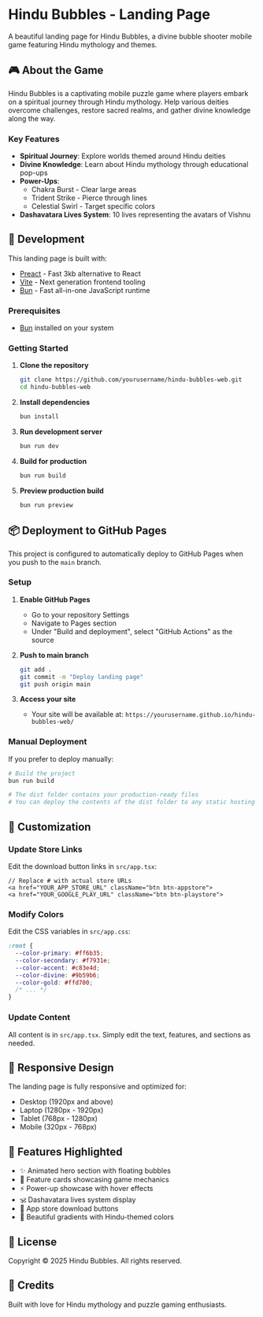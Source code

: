 # Hindu Bubbles - Landing Page

A beautiful landing page for Hindu Bubbles, a divine bubble shooter mobile game featuring Hindu mythology and themes.

## 🎮 About the Game

Hindu Bubbles is a captivating mobile puzzle game where players embark on a spiritual journey through Hindu mythology. Help various deities overcome challenges, restore sacred realms, and gather divine knowledge along the way.

### Key Features

- **Spiritual Journey**: Explore worlds themed around Hindu deities
- **Divine Knowledge**: Learn about Hindu mythology through educational pop-ups
- **Power-Ups**: 
  - Chakra Burst - Clear large areas
  - Trident Strike - Pierce through lines
  - Celestial Swirl - Target specific colors
- **Dashavatara Lives System**: 10 lives representing the avatars of Vishnu

## 🚀 Development

This landing page is built with:
- [Preact](https://preactjs.com/) - Fast 3kb alternative to React
- [Vite](https://vitejs.dev/) - Next generation frontend tooling
- [Bun](https://bun.sh/) - Fast all-in-one JavaScript runtime

### Prerequisites

- [Bun](https://bun.sh/) installed on your system

### Getting Started

1. **Clone the repository**
   ```bash
   git clone https://github.com/yourusername/hindu-bubbles-web.git
   cd hindu-bubbles-web
   ```

2. **Install dependencies**
   ```bash
   bun install
   ```

3. **Run development server**
   ```bash
   bun run dev
   ```

4. **Build for production**
   ```bash
   bun run build
   ```

5. **Preview production build**
   ```bash
   bun run preview
   ```

## 📦 Deployment to GitHub Pages

This project is configured to automatically deploy to GitHub Pages when you push to the `main` branch.

### Setup

1. **Enable GitHub Pages**
   - Go to your repository Settings
   - Navigate to Pages section
   - Under "Build and deployment", select "GitHub Actions" as the source

2. **Push to main branch**
   ```bash
   git add .
   git commit -m "Deploy landing page"
   git push origin main
   ```

3. **Access your site**
   - Your site will be available at: `https://yourusername.github.io/hindu-bubbles-web/`

### Manual Deployment

If you prefer to deploy manually:

```bash
# Build the project
bun run build

# The dist folder contains your production-ready files
# You can deploy the contents of the dist folder to any static hosting service
```

## 🎨 Customization

### Update Store Links

Edit the download button links in `src/app.tsx`:

```tsx
// Replace # with actual store URLs
<a href="YOUR_APP_STORE_URL" className="btn btn-appstore">
<a href="YOUR_GOOGLE_PLAY_URL" className="btn btn-playstore">
```

### Modify Colors

Edit the CSS variables in `src/app.css`:

```css
:root {
  --color-primary: #ff6b35;
  --color-secondary: #f7931e;
  --color-accent: #c83e4d;
  --color-divine: #9b59b6;
  --color-gold: #ffd700;
  /* ... */
}
```

### Update Content

All content is in `src/app.tsx`. Simply edit the text, features, and sections as needed.

## 📱 Responsive Design

The landing page is fully responsive and optimized for:
- Desktop (1920px and above)
- Laptop (1280px - 1920px)
- Tablet (768px - 1280px)
- Mobile (320px - 768px)

## 🌟 Features Highlighted

- ✨ Animated hero section with floating bubbles
- 🎯 Feature cards showcasing game mechanics
- ⚡ Power-up showcase with hover effects
- 🕉️ Dashavatara lives system display
- 📱 App store download buttons
- 🎨 Beautiful gradients with Hindu-themed colors

## 📄 License

Copyright © 2025 Hindu Bubbles. All rights reserved.

## 🙏 Credits

Built with love for Hindu mythology and puzzle gaming enthusiasts.

